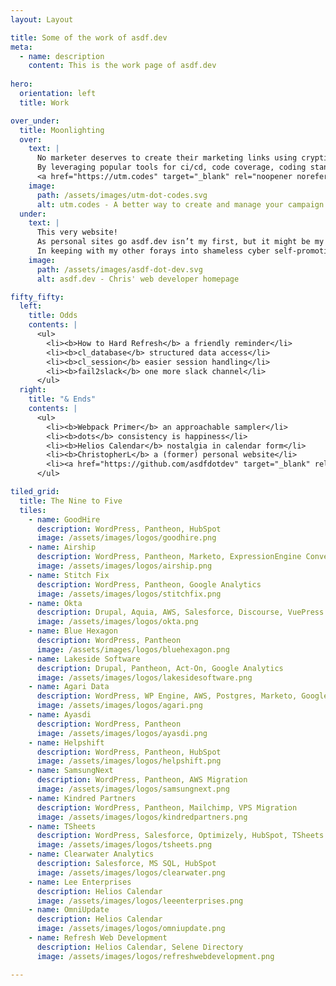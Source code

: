 ```yaml
---
layout: Layout

title: Some of the work of asdf.dev
meta:
  - name: description
    content: This is the work page of asdf.dev
    
hero: 
  orientation: left
  title: Work

over_under: 
  title: Moonlighting
  over:
    text: |
      No marketer deserves to create their marketing links using cryptic or fragile formulas. That’s why I created utm.codes, a WordPress plugin that provides a better way to create and manage campaign links. 
      By leveraging popular tools for ci/cd, code coverage, coding standards compliance, and code sharing, utm.codes strives to be equally friendly for marketers and developers.
      <a href="https://utm.codes" target="_blank" rel="noopener noreferrer">Visit utm.codes to learn more.</a>
    image:
      path: /assets/images/utm-dot-codes.svg
      alt: utm.codes - A better way to create and manage your campaign marketing links with WordPress
  under:
    text: | 
      This very website!
      As personal sites go asdf.dev isn’t my first, but it might be my favorite. 
      In keeping with my other forays into shameless cyber self-promotion this one is eminently sharable; the source code is freely available under a copyleft license.
    image:
      path: /assets/images/asdf-dot-dev.svg
      alt: asdf.dev - Chris' web developer homepage

fifty_fifty:
  left:
    title: Odds
    contents: |
      <ul>
        <li><b>How to Hard Refresh</b> a friendly reminder</li>
        <li><b>cl_database</b> structured data access</li>
        <li><b>cl_session</b> easier session handling</li>
        <li><b>fail2slack</b> one more slack channel</li>
      </ul>
  right:
    title: "& Ends"
    contents: |
      <ul>
        <li><b>Webpack Primer</b> an approachable sampler</li>
        <li><b>dots</b> consistency is happiness</li>
        <li><b>Helios Calendar</b> nostalgia in calendar form</li>
        <li><b>ChristopherL</b> a (former) personal website</li>
        <li><a href="https://github.com/asdfdotdev" target="_blank" rel="noopener noreferrer">...and More Available at GitHub.</a></li>
      </ul>

tiled_grid:
  title: The Nine to Five
  tiles:
    - name: GoodHire
      description: WordPress, Pantheon, HubSpot
      image: /assets/images/logos/goodhire.png
    - name: Airship
      description: WordPress, Pantheon, Marketo, ExpressionEngine Conversion
      image: /assets/images/logos/airship.png
    - name: Stitch Fix
      description: WordPress, Pantheon, Google Analytics
      image: /assets/images/logos/stitchfix.png
    - name: Okta
      description: Drupal, Aquia, AWS, Salesforce, Discourse, VuePress 
      image: /assets/images/logos/okta.png
    - name: Blue Hexagon
      description: WordPress, Pantheon
      image: /assets/images/logos/bluehexagon.png
    - name: Lakeside Software
      description: Drupal, Pantheon, Act-On, Google Analytics
      image: /assets/images/logos/lakesidesoftware.png
    - name: Agari Data
      description: WordPress, WP Engine, AWS, Postgres, Marketo, Google Analytics
      image: /assets/images/logos/agari.png
    - name: Ayasdi
      description: WordPress, Pantheon 
      image: /assets/images/logos/ayasdi.png
    - name: Helpshift
      description: WordPress, Pantheon, HubSpot
      image: /assets/images/logos/helpshift.png
    - name: SamsungNext
      description: WordPress, Pantheon, AWS Migration
      image: /assets/images/logos/samsungnext.png
    - name: Kindred Partners
      description: WordPress, Pantheon, Mailchimp, VPS Migration
      image: /assets/images/logos/kindredpartners.png
    - name: TSheets
      description: WordPress, Salesforce, Optimizely, HubSpot, TSheets
      image: /assets/images/logos/tsheets.png
    - name: Clearwater Analytics
      description: Salesforce, MS SQL, HubSpot
      image: /assets/images/logos/clearwater.png
    - name: Lee Enterprises
      description: Helios Calendar 
      image: /assets/images/logos/leeenterprises.png
    - name: OmniUpdate
      description: Helios Calendar
      image: /assets/images/logos/omniupdate.png
    - name: Refresh Web Development
      description: Helios Calendar, Selene Directory
      image: /assets/images/logos/refreshwebdevelopment.png

---
```


